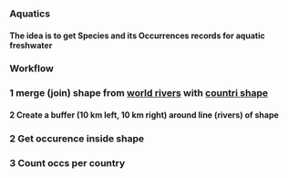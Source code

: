 ### Aquatics 
#### The idea is to get Species and its Occurrences records for aquatic freshwater
### Workflow
### 1 merge (join) shape from [world rivers](http://ihp-wins.unesco.org/layers/geonode:world_rivers) with [countri shape](https://www.naturalearthdata.com/downloads/10m-cultural-vectors/10m-admin-0-countries/)
#### 2 Create a buffer (10 km left, 10 km right) around line (rivers) of shape 
### 2 Get occurence inside shape
### 3 Count occs per country

